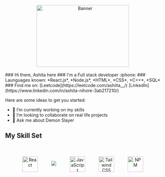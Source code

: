 <div align="center">
  <img 
       src="https://media.tenor.com/qcZg6NEi72wAAAAC/money-ohara-mari.gif" 
       alt="Banner" 
       width="300"
       height="200"
       style="margin: 0 auto"/>
</div>
<br/>
### Hi there, Ashita here
### I'm a Full stack developer :iphone:
### Launguages known: *React.js*, *Node.js*, *HTML*, *CSS*, *C++*, *SQL*
### Find me on: [Leetcode](https://leetcode.com/ashiita__/) [LinkedIn](https://www.linkedin.com/in/ashita-nihore-3ab217210/)

Here are some ideas to get you started:

- 🔭 I’m currently working on my skills
- 👯 I’m looking to collaborate on real life projects
- 💬 Ask me about Demon Slayer

## My Skill Set
<br>
<div align = "center">
  <a href="https://reactjs.org/" target="_blank"><img style="margin: 20px" src="https://profilinator.rishav.dev/skills-assets/react-original-wordmark.svg" alt="React" height="50" /></a>  
  <a href"https://devdocs.io/cpp/" target="_blank"><img style="margin: 20px" src="https://logowik.com/content/uploads/images/911_c_logo.jpg" alt"C++" height+"50" />
<a href="https://www.javascript.com/" target="_blank"><img style="margin: 20px" src="https://profilinator.rishav.dev/skills-assets/javascript-original.svg" alt="JavaScript" height="50" /></a>  
<a href="https://www.tailwindcss.com/" target="_blank"><img style="margin: 20px" src="https://upload.wikimedia.org/wikipedia/commons/thumb/d/d5/Tailwind_CSS_Logo.svg/600px-Tailwind_CSS_Logo.svg.png?20211001194333" alt="Tailwind CSS" height="50" /></a>   
<a href="https://www.npmjs.com/" target="_blank"><img style="margin: 20px" src="https://upload.wikimedia.org/wikipedia/commons/thumb/d/db/Npm-logo.svg/540px-Npm-logo.svg.png?20140904162625" alt="NPM" height="50" /></a>  
</div>
<br/>

